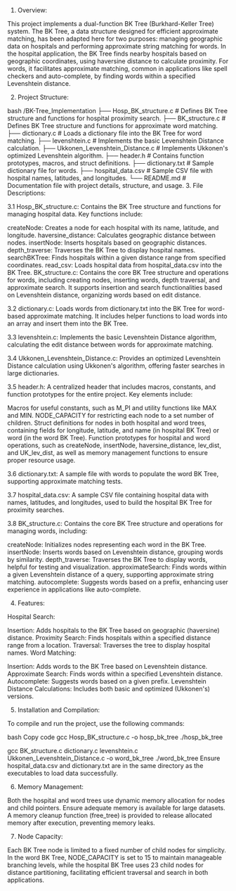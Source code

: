 1. Overview:

This project implements a dual-function BK Tree (Burkhard-Keller Tree) system. The BK Tree, a data structure designed for efficient approximate matching, has been adapted here for two purposes: managing geographic data on hospitals and performing approximate string matching for words. In the hospital application, the BK Tree finds nearby hospitals based on geographic coordinates, using haversine distance to calculate proximity. For words, it facilitates approximate matching, common in applications like spell checkers and auto-complete, by finding words within a specified Levenshtein distance.

2. Project Structure:

bash
/BK-Tree_Implementation
├── Hosp_BK_structure.c                 # Defines BK Tree structure and functions for hospital proximity search.
├── BK_structure.c                      # Defines BK Tree structure and functions for approximate word matching.
├── dictionary.c                        # Loads a dictionary file into the BK Tree for word matching.
├── levenshtein.c                       # Implements the basic Levenshtein Distance calculation.
├── Ukkonen_Levenshtein_Distance.c      # Implements Ukkonen's optimized Levenshtein algorithm.
├── header.h                            # Contains function prototypes, macros, and struct definitions.
├── dictionary.txt                      # Sample dictionary file for words.
├── hospital_data.csv                   # Sample CSV file with hospital names, latitudes, and longitudes.
└── README.md                           # Documentation file with project details, structure, and usage.
3. File Descriptions:

3.1 Hosp_BK_structure.c: Contains the BK Tree structure and functions for managing hospital data. Key functions include:

createNode: Creates a node for each hospital with its name, latitude, and longitude.
haversine_distance: Calculates geographic distance between nodes.
insertNode: Inserts hospitals based on geographic distances.
depth_traverse: Traverses the BK Tree to display hospital names.
searchBKTree: Finds hospitals within a given distance range from specified coordinates.
read_csv: Loads hospital data from hospital_data.csv into the BK Tree.
BK_structure.c: Contains the core BK Tree structure and operations for words, including creating nodes, inserting words, depth traversal, and approximate search. It supports insertion and search functionalities based on Levenshtein distance, organizing words based on edit distance.

3.2 dictionary.c: Loads words from dictionary.txt into the BK Tree for word-based approximate matching. It includes helper functions to load words into an array and insert them into the BK Tree.

3.3 levenshtein.c: Implements the basic Levenshtein Distance algorithm, calculating the edit distance between words for approximate matching.

3.4 Ukkonen_Levenshtein_Distance.c: Provides an optimized Levenshtein Distance calculation using Ukkonen's algorithm, offering faster searches in large dictionaries.

3.5 header.h: A centralized header that includes macros, constants, and function prototypes for the entire project. Key elements include:

Macros for useful constants, such as M_PI and utility functions like MAX and MIN.
NODE_CAPACITY for restricting each node to a set number of children.
Struct definitions for nodes in both hospital and word trees, containing fields for longitude, latitude, and name (in hospital BK Tree) or word (in the word BK Tree).
Function prototypes for hospital and word operations, such as createNode, insertNode, haversine_distance, lev_dist, and UK_lev_dist, as well as memory management functions to ensure proper resource usage.

3.6 dictionary.txt: A sample file with words to populate the word BK Tree, supporting approximate matching tests.

3.7 hospital_data.csv: A sample CSV file containing hospital data with names, latitudes, and longitudes, used to build the hospital BK Tree for proximity searches.

3.8 BK_structure.c: Contains the core BK Tree structure and operations for managing words, including:

createNode: Initializes nodes representing each word in the BK Tree.
insertNode: Inserts words based on Levenshtein distance, grouping words by similarity.
depth_traverse: Traverses the BK Tree to display words, helpful for testing and visualization.
approximateSearch: Finds words within a given Levenshtein distance of a query, supporting approximate string matching.
autocomplete: Suggests words based on a prefix, enhancing user experience in applications like auto-complete.

4. Features:

Hospital Search:

Insertion: Adds hospitals to the BK Tree based on geographic (haversine) distance.
Proximity Search: Finds hospitals within a specified distance range from a location.
Traversal: Traverses the tree to display hospital names.
Word Matching:

Insertion: Adds words to the BK Tree based on Levenshtein distance.
Approximate Search: Finds words within a specified Levenshtein distance.
Autocomplete: Suggests words based on a given prefix.
Levenshtein Distance Calculations: Includes both basic and optimized (Ukkonen's) versions.

5. Installation and Compilation:

To compile and run the project, use the following commands:

bash
Copy code
gcc Hosp_BK_structure.c -o hosp_bk_tree
./hosp_bk_tree

gcc BK_structure.c dictionary.c levenshtein.c Ukkonen_Levenshtein_Distance.c -o word_bk_tree
./word_bk_tree
Ensure hospital_data.csv and dictionary.txt are in the same directory as the executables to load data successfully.

6. Memory Management:

Both the hospital and word trees use dynamic memory allocation for nodes and child pointers. Ensure adequate memory is available for large datasets. A memory cleanup function (free_tree) is provided to release allocated memory after execution, preventing memory leaks.

7. Node Capacity:

Each BK Tree node is limited to a fixed number of child nodes for simplicity. In the word BK Tree, NODE_CAPACITY is set to 15 to maintain manageable branching levels, while the hospital BK Tree uses 23 child nodes for distance partitioning, facilitating efficient traversal and search in both applications.
